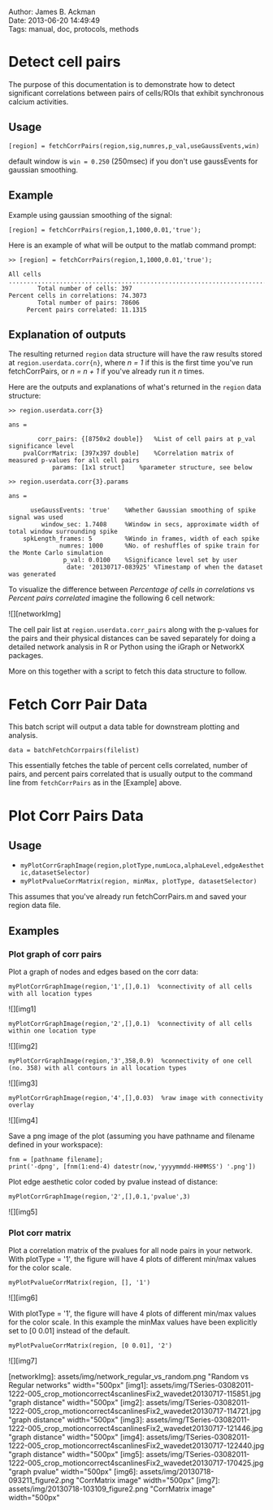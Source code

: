 Author: James B. Ackman  
Date: 2013-06-20 14:49:49  
Tags: manual, doc, protocols, methods  

# Detect cell pairs #
The purpose of this documentation is to demonstrate how to detect significant correlations between pairs of cells/ROIs that exhibit synchronous calcium activities.

## Usage

	[region] = fetchCorrPairs(region,sig,numres,p_val,useGaussEvents,win)

default window is `win = 0.250` (250msec) if you don't use gaussEvents for gaussian smoothing.

## Example

Example using gaussian smoothing of the signal:

	[region] = fetchCorrPairs(region,1,1000,0.01,'true');

Here is an example of what will be output to the matlab command prompt:

	>> [region] = fetchCorrPairs(region,1,1000,0.01,'true');

	All cells ....................................................................................................
			Total number of cells: 397
	Percent cells in correlations: 74.3073
			Total number of pairs: 78606
		 Percent pairs correlated: 11.1315

## Explanation of outputs

The resulting returned `region` data structure will have the raw results stored at `region.userdata.corr{n}`, where *n = 1* if this is the first time you've run fetchCorrPairs, or *n = n + 1* if you've already run it *n* times.

Here are the outputs and explanations of what's returned in the `region` data structure: 

	>> region.userdata.corr{3}

	ans = 

			corr_pairs: {[8750x2 double]}	%List of cell pairs at p_val significance level
		pvalCorrMatrix: [397x397 double]	%Correlation matrix of measured p-values for all cell pairs
				params: [1x1 struct]	%parameter structure, see below

	>> region.userdata.corr{3}.params

	ans = 

		  useGaussEvents: 'true'	%Whether Gaussian smoothing of spike signal was used
			 window_sec: 1.7408		%Window in secs, approximate width of total window surrounding spike
		spkLength_frames: 5			%Windo in frames, width of each spike
				  numres: 1000		%No. of reshuffles of spike train for the Monte Carlo simulation
				   p_val: 0.0100	%Significance level set by user
					date: '20130717-083925'	%Timestamp of when the dataset was generated


To visualize the difference between *Percentage of cells in correlations* vs *Percent pairs correlated* imagine the following 6 cell network:


![][networkImg]


The cell pair list at `region.userdata.corr_pairs` along with the p-values for the pairs and their physical distances can be saved separately for doing a detailed network analysis in R or Python using the iGraph or NetworkX packages.

More on this together with a script to fetch this data structure to follow.



# Fetch Corr Pair Data #

This batch script will output a data table for downstream plotting and analysis. 

	data = batchFetchCorrpairs(filelist)

This essentially fetches the table of percent cells correlated, number of pairs, and percent pairs correlated that is usually output to the command line from `fetchCorrPairs` as in the [Example] above.


# Plot Corr Pairs Data #

## Usage

* `myPlotCorrGraphImage(region,plotType,numLoca,alphaLevel,edgeAesthetic,datasetSelector)`
* `myPlotPvalueCorrMatrix(region, minMax, plotType, datasetSelector)`

This assumes that you've already run fetchCorrPairs.m and saved your region data file. 


## Examples


### Plot graph of corr pairs

Plot a graph of nodes and edges based on the corr data:

	myPlotCorrGraphImage(region,'1',[],0.1)  %connectivity of all cells with all location types

![][img1]

	myPlotCorrGraphImage(region,'2',[],0.1)  %connectivity of all cells within one location type

![][img2]

	myPlotCorrGraphImage(region,'3',358,0.9)  %connectivity of one cell (no. 358) with all contours in all location types

![][img3]

	myPlotCorrGraphImage(region,'4',[],0.03)  %raw image with connectivity overlay

![][img4]


Save a png image of the plot (assuming you have pathname and filename defined in your workspace):

	fnm = [pathname filename];
	print('-dpng', [fnm(1:end-4) datestr(now,'yyyymmdd-HHMMSS') '.png'])


Plot edge aesthetic color coded by pvalue instead of distance:

	myPlotCorrGraphImage(region,'2',[],0.1,'pvalue',3)

![][img5]


### Plot corr matrix

Plot a correlation matrix of the pvalues for all node pairs in your network.  With plotType = '1', the figure will have 4 plots of different min/max values for the color scale.

	myPlotPvalueCorrMatrix(region, [], '1')

![][img6]

With plotType = '1', the figure will have 4 plots of different min/max values for the color scale.  In this example the minMax values have been explicitly set to [0 0.01] instead of the default.

	myPlotPvalueCorrMatrix(region, [0 0.01], '2')
	
![][img7]

[networkImg]: assets/img/network_regular_vs_random.png "Random vs Regular networks" width="500px"
[img1]: assets/img/TSeries-03082011-1222-005_crop_motioncorrect4scanlinesFix2_wavedet20130717-115851.jpg "graph distance" width="500px"
[img2]: assets/img/TSeries-03082011-1222-005_crop_motioncorrect4scanlinesFix2_wavedet20130717-114721.jpg "graph distance" width="500px"
[img3]: assets/img/TSeries-03082011-1222-005_crop_motioncorrect4scanlinesFix2_wavedet20130717-121446.jpg "graph distance" width="500px"
[img4]: assets/img/TSeries-03082011-1222-005_crop_motioncorrect4scanlinesFix2_wavedet20130717-122440.jpg "graph distance" width="500px"
[img5]: assets/img/TSeries-03082011-1222-005_crop_motioncorrect4scanlinesFix2_wavedet20130717-170425.jpg "graph pvalue" width="500px"
[img6]: assets/img/20130718-093211_figure2.png "CorrMatrix image" width="500px"
[img7]: assets/img/20130718-103109_figure2.png "CorrMatrix image" width="500px"
